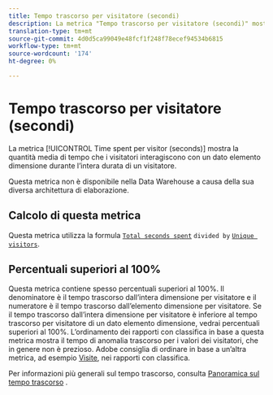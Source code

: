 ```yaml
---
title: Tempo trascorso per visitatore (secondi)
description: La metrica "Tempo trascorso per visitatore (secondi)" mostra la quantità media di tempo che i visitatori interagiscono con un dato elemento dimensionale durante l’intera durata di un visitatore.
translation-type: tm+mt
source-git-commit: 4d0d5ca99049e48fcf1f248f78ecef94534b6815
workflow-type: tm+mt
source-wordcount: '174'
ht-degree: 0%

---
```



# Tempo trascorso per visitatore (secondi)

La metrica [!UICONTROL Time spent per visitor (seconds)] mostra la quantità media di tempo che i visitatori interagiscono con un dato elemento dimensione durante l’intera durata di un visitatore.

Questa metrica non è disponibile nella Data Warehouse a causa della sua diversa architettura di elaborazione.

## Calcolo di questa metrica

Questa metrica utilizza la formula [`Total seconds spent`](total-seconds-spent.md) `divided by` [`Unique visitors`](unique-visitors.md).

## Percentuali superiori al 100%

Questa metrica contiene spesso percentuali superiori al 100%. Il denominatore è il tempo trascorso dall’intera dimensione per visitatore e il numeratore è il tempo trascorso dall’elemento dimensione per visitatore. Se il tempo trascorso dall’intera dimensione per visitatore è inferiore al tempo trascorso per visitatore di un dato elemento dimensione, vedrai percentuali superiori al 100%. L’ordinamento dei rapporti con classifica in base a questa metrica mostra il tempo di anomalia trascorso per i valori dei visitatori, che in genere non è prezioso. Adobe consiglia di ordinare in base a un’altra metrica, ad esempio [Visite](visits.md), nei rapporti con classifica.

Per informazioni più generali sul tempo trascorso, consulta [Panoramica sul tempo trascorso](time-spent.md) .
